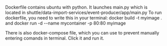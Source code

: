 Dockerfile contains ubuntu with python.
It launches main.py which is located in shuttle/data-import-services/event-producer/app/main.py
To run dockerfile, you need to write this in your terminal:
    docker build -t myimage .
and
    docker run -d --name mycontainer -p 80:80 myimage

There is also docker-compose file, which you can use to prevent manually entering comands in terminal. Click it and run it.